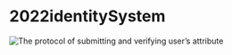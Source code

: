 # 2022identitySystem

![The protocol of submitting and verifying user’s attribute](https://github.com/yihsiulee/2022identitySystem/blob/main/The%20protocol%20of%20submitting%20and%20verifying%20user%E2%80%99s%20attribute.png)
